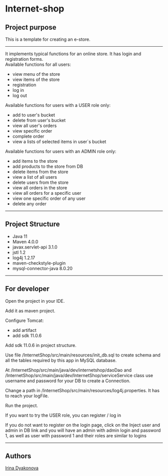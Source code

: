 <h1>Internet-shop</h1>
<h2>Project purpose</h2>
<p>This is a template for creating an e-store.</p>
<hr>
<p>
It implements typical functions for an online store. It has login and registration forms.<br/>
Available functions for all users:
</p>
<ul>
<li>view menu of the store</li>
<li>view items of the store</li>
<li>registration</li>
<li>log in</li>
<li>log out</li>
</ul>
<p>Available functions for users with a USER role only:</p>
<ul>
<li>add to user's bucket</li>
<li>delete from user's bucket</li>
<li>view all user's orders</li>
<li>view specific order</li>
<li>complete order</li>
<li>view a lists of selected items in user`s bucket</li>
</ul>
<p>Available functions for users with an ADMIN role only:</p>
<ul>
<li>add items to the store</li>
<li>add products to the store from DB</li>
<li>delete items from the store</li>
<li>view a list of all users</li>
<li>delete users from the store</li>
<li>view all orders in the store</li>
<li>view all orders for a specific user</li>
<li>view one specific order of any user</li>
<li>delete any order</li>
</ul>
<hr>
<h2 id="structure">Project Structure</h2>
<ul>
<li>Java 11</li>
<li>Maven 4.0.0</li>
<li>javax.servlet-api 3.1.0</li>
<li>jstl 1.2</li>
<li>log4j 1.2.17</li>
<li>maven-checkstyle-plugin</li>
<li>mysql-connector-java 8.0.20</li>
</ul>
<hr>
<h2 id="dev">For developer</h2>
<p>Open the project in your IDE.</p>
<p>Add it as maven project.</p>
<p>Configure Tomcat:</p>
<ul>
<li>add artifact</li>
<li>add sdk 11.0.6</li>
</ul>
<p>Add sdk 11.0.6 in project structure.</p>
<p>Use file /InternetShop/src/main/resources/init_db.sql to create schema and all the tables required by this app in MySQL database.</p>
<p>At /InternetShop/src/main/java/dev/internetshop/daoDao and /InternetShop/src/main/java/dev/InternetShop/serviceService class use username and password for your DB to create a Connection.</p>
<p>Change a path in /InternetShop/src/main/resources/log4j.properties. It has to reach your logFile.</p>
<p>Run the project.</p>
<p>If you want to try the USER role, you can register / log in</p>
<p>If you do not want to register on the login page, click on the Inject user and admin in DB link and you will have an admin with admin login and password 1, as well as user with password 1 and their roles are similar to logins </p>
<hr>
<h2 id="aut">Authors</h2>
<a href="https://github.com/IrinaDyakonova">Irina Dyakonova</a>
